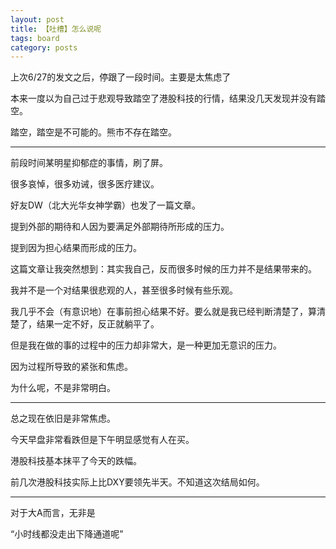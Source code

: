 ```yaml
---
layout: post
title: 【吐槽】怎么说呢
tags: board
category: posts
---
```


上次6/27的发文之后，停跟了一段时间。主要是太焦虑了

本来一度以为自己过于悲观导致踏空了港股科技的行情，结果没几天发现并没有踏空。

踏空，踏空是不可能的。熊市不存在踏空。

---

前段时间某明星抑郁症的事情，刷了屏。

很多哀悼，很多劝诫，很多医疗建议。

好友DW（北大光华女神学霸）也发了一篇文章。

提到外部的期待和人因为要满足外部期待所形成的压力。

提到因为担心结果而形成的压力。

这篇文章让我突然想到：其实我自己，反而很多时候的压力并不是结果带来的。

我并不是一个对结果很悲观的人，甚至很多时候有些乐观。

我几乎不会（有意识地）在事前担心结果不好。要么就是我已经判断清楚了，算清楚了，结果一定不好，反正就躺平了。

但是我在做的事的过程中的压力却非常大，是一种更加无意识的压力。

因为过程所导致的紧张和焦虑。

为什么呢，不是非常明白。

---

总之现在依旧是非常焦虑。

今天早盘非常看跌但是下午明显感觉有人在买。

港股科技基本抹平了今天的跌幅。

前几次港股科技实际上比DXY要领先半天。不知道这次结局如何。

---

对于大A而言，无非是

“小时线都没走出下降通道呢”








